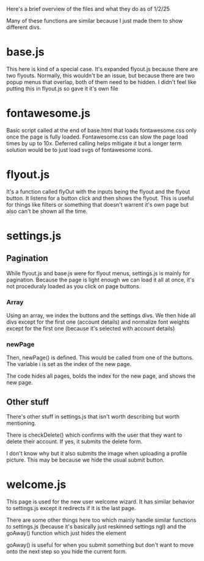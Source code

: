 Here's a brief overview of the files and what they do as of 1/2/25

Many of these functions are similar because I just made them to show different divs.


# base.js
This here is kind of a special case. It's expanded flyout.js because there are two flyouts. Normally, this wouldn't be an issue, but because there are two popup menus that overlap, both of them need to be hidden. I didn't feel like putting this in flyout.js so gave it it's own file

# fontawesome.js
Basic script called at the end of base.html that loads fontawesome.css only once the page is fully loaded. Fontawesome.css can slow the page load times by up to 10x. Deferred calling helps mitigate it but a longer term solution would be to just load svgs of fontawesome icons.

# flyout.js
It's a function called flyOut with the inputs being the flyout and the flyout button. It listens for a button click and then shows the flyout. This is useful for things like filters or something that doesn't warrent it's own page but also can't be shown all the time.

# settings.js
## Pagination
While flyout.js and base.js were for flyout menus, settings.js is mainly for pagination. Because the page is light enough we can load it all at once, it's not proceduraly loaded as you click on page buttons.
### Array
Using an array, we index the buttons and the settings divs. We then hide all divs except for the first one (account details) and normalize font weights except for the first one (because it's selected with account details)
### newPage
Then, newPage() is defined. This would be called from one of the buttons. The variable i is set as the index of the new page.

The code hides all pages, bolds the index for the new page, and shows the new page.

## Other stuff
There's other stuff in settings.js that isn't worth describing but worth mentioning. 

There is checkDelete() which confirms with the user that they want to delete their account. If yes, it submits the delete form.

I don't know why but it also submits the image when uploading a profile picture. This may be because we hide the usual submit button.

# welcome.js
This page is used for the new user welcome wizard. It has similar behavior to settings.js except it redirects if it is the last page.

There are some other things here too which mainly handle similar functions to settings.js (because it's basically just reskinned settings ngl) and the goAway() function which just hides the element

goAway() is useful for when you submit something but don't want to move onto the next step so you hide the current form.
